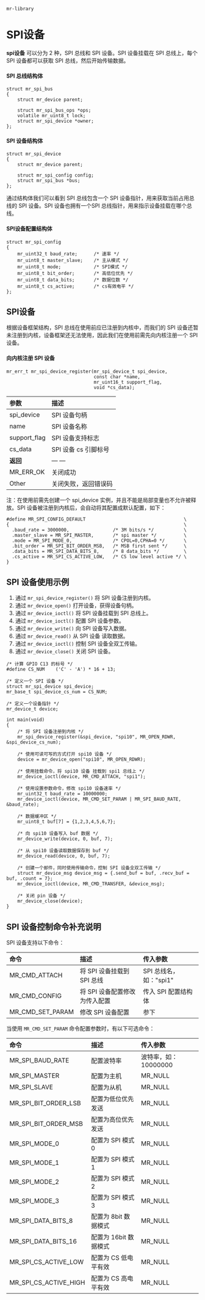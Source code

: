 ﻿`mr-library`
# **SPI设备**

**spi设备** 可以分为 2 种，SPI 总线和 SPI 设备。SPI 设备挂载在 SPI 总线上，每个 SPI 设备都可以获取 SPI 总线，然后开始传输数据。

#### **SPI 总线结构体**

```
struct mr_spi_bus
{
    struct mr_device parent;

    struct mr_spi_bus_ops *ops;
    volatile mr_uint8_t lock;
    struct mr_spi_device *owner;
};
```

#### **SPI 设备结构体**

```
struct mr_spi_device
{
    struct mr_device parent;

    struct mr_spi_config config;
    struct mr_spi_bus *bus;
};
```

通过结构体我们可以看到 SPI 总线包含一个 SPI 设备指针，用来获取当前占用总线的 SPI 设备。SPI 设备也拥有一个SPI 总线指针，用来指示设备挂载在哪个总线。

#### **SPI设备配置结构体**

```
struct mr_spi_config
{
    mr_uint32_t baud_rate;      /* 速率 */
    mr_uint8_t master_slave;    /* 主从模式 */
    mr_uint8_t mode;            /* SPI模式 */
    mr_uint8_t bit_order;       /* 高低位优先 */
    mr_uint8_t data_bits;       /* 数据位数 */
    mr_uint8_t cs_active;       /* cs有效电平 */
};
```

## **SPI设备**
根据设备框架结构，SPI 总线在使用前应已注册到内核中，而我们的 SPI 设备还暂未注册到内核，设备框架还无法使用，因此我们在使用前需先向内核注册一个 SPI设备。

#### **向内核注册 SPI 设备**

```
mr_err_t mr_spi_device_register(mr_spi_device_t spi_device,
                                const char *name,
                                mr_uint16_t support_flag,
                                void *cs_data);
```

|参数|描述|
|:--|:--|
|spi_device|SPI 设备句柄|
|name|SPI 设备名称|
|support_flag|SPI 设备支持标志|
|cs_data|SPI 设备 cs 引脚标号|
|**返回**|— —|
|MR_ERR_OK|关闭成功|
|Other|关闭失败，返回错误码|

注：在使用前需先创建一个 spi_device 实例，并且不能是局部变量也不允许被释放。SPI 设备被注册到内核后，会自动将其配置成默认配置，如下：

```
#define MR_SPI_CONFIG_DEFAULT                                    \
{                                                                \
  .baud_rate = 3000000,                /* 3M bits/s */           \
  .master_slave = MR_SPI_MASTER,       /* spi master */          \
  .mode = MR_SPI_MODE_0,               /* CPOL=0,CPHA=0 */       \
  .bit_order = MR_SPI_BIT_ORDER_MSB,   /* MSB first sent */      \
  .data_bits = MR_SPI_DATA_BITS_8,     /* 8 data_bits */         \
  .cs_active = MR_SPI_CS_ACTIVE_LOW,   /* CS low level active */ \
}
```

## **SPI 设备使用示例**

 1. 通过 `mr_spi_device_register()` 将 SPI 设备注册到内核。
 2. 通过 `mr_device_open()` 打开设备，获得设备句柄。
 3. 通过 `mr_device_ioctl()` 将 SPI 设备挂载到 SPI 总线上。
 4. 通过 `mr_device_ioctl()` 配置 SPI 设备参数。
 5. 通过 `mr_device_write()` 向 SPI 设备写入数据。
 6. 通过 `mr_device_read()` 从 SPI 设备 读取数据。
 7. 通过 `mr_device_ioctl()` 控制 SPI 设备全双工传输。
 8. 通过 `mr_device_close()` 关闭 SPI 设备。
 
```
/* 计算 GPIO C13 的标号 */
#define CS_NUM    ('C' - 'A') * 16 + 13;

/* 定义一个 SPI 设备 */
struct mr_spi_device spi_device;
mr_base_t spi_device_cs_num = CS_NUM;

/* 定义一个设备指针 */
mr_device_t device;

int main(void)
{
    /* 将 SPI 设备注册到内核 */
    mr_spi_device_register(&spi_device, "spi10", MR_OPEN_RDWR, &spi_device_cs_num);

    /* 使用可读可写的方式打开 spi10 设备 */
    device = mr_device_open("spi10", MR_OPEN_RDWR);
    
    /* 使用挂载命令，将 spi10 设备 挂载到 spi1 总线上 */
    mr_device_ioctl(device, MR_CMD_ATTACH, "spi1");
   
    /* 使用设置参数命令，修改 spi10 设备速率 */
    mr_uint32_t baud_rate = 10000000;
    mr_device_ioctl(device, MR_CMD_SET_PARAM | MR_SPI_BAUD_RATE, &baud_rate);
   
    /* 数据缓冲区 */
    mr_uint8_t buf[7] = {1,2,3,4,5,6,7};
   
    /* 向 spi10 设备写入 buf 数据 */
    mr_device_write(device, 0, buf, 7);
   
    /* 从 spi10 设备读取数据保存到 buf */
    mr_device_read(device, 0, buf, 7);
    
    /* 创建一个邮件，同时使用传输命令，控制 SPI 设备全双工传输 */
    struct mr_device_msg device_msg = {.send_buf = buf, .recv_buf = buf, .count = 7};
    mr_device_ioctl(device, MR_CMD_TRANSFER, &device_msg);
   
    /* 关闭 pin 设备 */
    mr_device_close(device);
}
```

## **SPI 设备控制命令补充说明**

SPI 设备支持以下命令：

|命令|描述|传入参数|
|:--|:--|:--|
|MR_CMD_ATTACH|将 SPI 设备挂载到 SPI 总线| SPI 总线名，如："spi1"|
|MR_CMD_CONFIG|将 SPI 设备配置修改为传入配置|传入 SPI 配置结构体|
|MR_CMD_SET_PARAM|修改 SPI 设备配置|参下|

当使用 `MR_CMD_SET_PARAM` 命令配置参数时，有以下可选命令：

|命令|描述|传入参数|
|:--|:--|:--|
|MR_SPI_BAUD_RATE|配置波特率|波特率，如：10000000|
|MR_SPI_MASTER|配置为主机|MR_NULL|
|MR_SPI_SLAVE|配置为从机|MR_NULL|
|MR_SPI_BIT_ORDER_LSB|配置为低位优先发送|MR_NULL|
|MR_SPI_BIT_ORDER_MSB|配置为高位优先发送|MR_NULL|
|MR_SPI_MODE_0|配置为 SPI 模式 0|MR_NULL|
|MR_SPI_MODE_1|配置为 SPI 模式 1|MR_NULL|
|MR_SPI_MODE_2|配置为 SPI 模式 2|MR_NULL|
|MR_SPI_MODE_3|配置为 SPI 模式 3|MR_NULL|
|MR_SPI_DATA_BITS_8|配置为 8bit 数据模式|MR_NULL|
|MR_SPI_DATA_BITS_16|配置为 16bit 数据模式|MR_NULL|
|MR_SPI_CS_ACTIVE_LOW|配置为 CS 低电平有效|MR_NULL|
|MR_SPI_CS_ACTIVE_HIGH|配置为 CS 高电平有效|MR_NULL|
